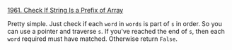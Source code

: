 [1961. Check If String Is a Prefix of Array](https://leetcode.com/problems/check-if-string-is-a-prefix-of-array/)

Pretty simple. Just check if each `word` in `words` is part of `s` in order. So you can use a pointer and traverse `s`. If you've reached the end of `s`, then each `word` required must have matched. Otherwise return `False`.